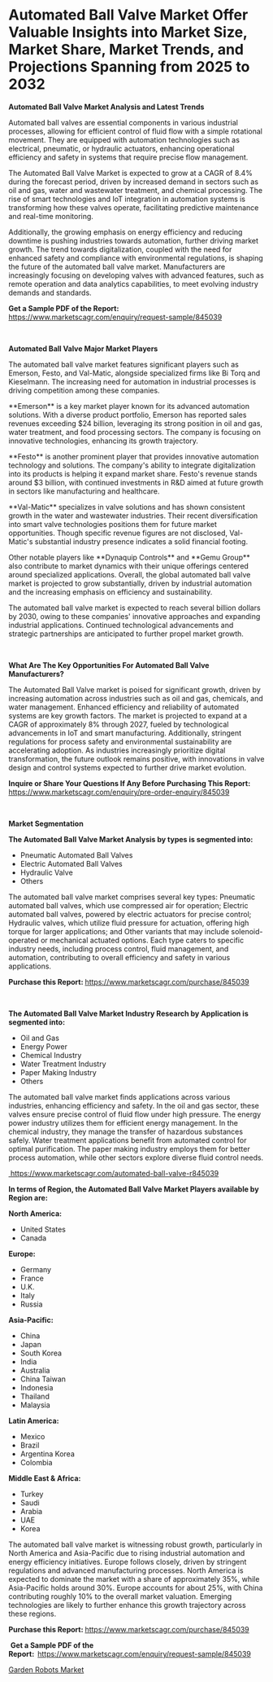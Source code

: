 <p><h1>Automated Ball Valve Market Offer Valuable Insights into Market Size, Market Share, Market Trends, and Projections Spanning from 2025 to 2032</h1></p><p><strong>Automated Ball Valve Market Analysis and Latest Trends</strong></p>
<p><p>Automated ball valves are essential components in various industrial processes, allowing for efficient control of fluid flow with a simple rotational movement. They are equipped with automation technologies such as electrical, pneumatic, or hydraulic actuators, enhancing operational efficiency and safety in systems that require precise flow management.</p><p>The Automated Ball Valve Market is expected to grow at a CAGR of 8.4% during the forecast period, driven by increased demand in sectors such as oil and gas, water and wastewater treatment, and chemical processing. The rise of smart technologies and IoT integration in automation systems is transforming how these valves operate, facilitating predictive maintenance and real-time monitoring. </p><p>Additionally, the growing emphasis on energy efficiency and reducing downtime is pushing industries towards automation, further driving market growth. The trend towards digitalization, coupled with the need for enhanced safety and compliance with environmental regulations, is shaping the future of the automated ball valve market. Manufacturers are increasingly focusing on developing valves with advanced features, such as remote operation and data analytics capabilities, to meet evolving industry demands and standards.</p></p>
<p><strong>Get a Sample PDF of the Report:&nbsp;</strong> <a href="https://www.marketscagr.com/enquiry/request-sample/845039?utm_campaign=1836&utm_medium=2&utm_source=Github&utm_content=ia&utm_term=20022025&utm_id=automated-ball-valve">https://www.marketscagr.com/enquiry/request-sample/845039</a></p>
<p>&nbsp;</p>
<p><strong>Automated Ball Valve Major Market Players</strong></p>
<p><p>The automated ball valve market features significant players such as Emerson, Festo, and Val-Matic, alongside specialized firms like Bi Torq and Kieselmann. The increasing need for automation in industrial processes is driving competition among these companies.</p><p>**Emerson** is a key market player known for its advanced automation solutions. With a diverse product portfolio, Emerson has reported sales revenues exceeding $24 billion, leveraging its strong position in oil and gas, water treatment, and food processing sectors. The company is focusing on innovative technologies, enhancing its growth trajectory.</p><p>**Festo** is another prominent player that provides innovative automation technology and solutions. The company's ability to integrate digitalization into its products is helping it expand market share. Festo's revenue stands around $3 billion, with continued investments in R&D aimed at future growth in sectors like manufacturing and healthcare.</p><p>**Val-Matic** specializes in valve solutions and has shown consistent growth in the water and wastewater industries. Their recent diversification into smart valve technologies positions them for future market opportunities. Though specific revenue figures are not disclosed, Val-Matic's substantial industry presence indicates a solid financial footing.</p><p>Other notable players like **Dynaquip Controls** and **Gemu Group** also contribute to market dynamics with their unique offerings centered around specialized applications. Overall, the global automated ball valve market is projected to grow substantially, driven by industrial automation and the increasing emphasis on efficiency and sustainability.</p><p>The automated ball valve market is expected to reach several billion dollars by 2030, owing to these companies' innovative approaches and expanding industrial applications. Continued technological advancements and strategic partnerships are anticipated to further propel market growth.</p></p>
<p>&nbsp;</p>
<p><strong>What Are The Key Opportunities For Automated Ball Valve Manufacturers?</strong></p>
<p><p>The Automated Ball Valve market is poised for significant growth, driven by increasing automation across industries such as oil and gas, chemicals, and water management. Enhanced efficiency and reliability of automated systems are key growth factors. The market is projected to expand at a CAGR of approximately 8% through 2027, fueled by technological advancements in IoT and smart manufacturing. Additionally, stringent regulations for process safety and environmental sustainability are accelerating adoption. As industries increasingly prioritize digital transformation, the future outlook remains positive, with innovations in valve design and control systems expected to further drive market evolution.</p></p>
<p><strong>Inquire or Share Your Questions If Any Before Purchasing This Report:</strong> <a href="https://www.marketscagr.com/enquiry/pre-order-enquiry/845039?utm_campaign=1836&utm_medium=2&utm_source=Github&utm_content=ia&utm_term=20022025&utm_id=automated-ball-valve">https://www.marketscagr.com/enquiry/pre-order-enquiry/845039</a></p>
<p>&nbsp;</p>
<p><strong>Market Segmentation</strong></p>
<p><strong>The Automated Ball Valve Market Analysis by types is segmented into:</strong></p>
<p><ul><li>Pneumatic Automated Ball Valves</li><li>Electric Automated Ball Valves</li><li>Hydraulic Valve</li><li>Others</li></ul></p>
<p><p>The automated ball valve market comprises several key types: Pneumatic automated ball valves, which use compressed air for operation; Electric automated ball valves, powered by electric actuators for precise control; Hydraulic valves, which utilize fluid pressure for actuation, offering high torque for larger applications; and Other variants that may include solenoid-operated or mechanical actuated options. Each type caters to specific industry needs, including process control, fluid management, and automation, contributing to overall efficiency and safety in various applications.</p></p>
<p><strong>Purchase this Report:&nbsp;</strong><a href="https://www.marketscagr.com/purchase/845039?utm_campaign=1836&utm_medium=2&utm_source=Github&utm_content=ia&utm_term=20022025&utm_id=automated-ball-valve">https://www.marketscagr.com/purchase/845039</a></p>
<p>&nbsp;</p>
<p><strong>The Automated Ball Valve Market Industry Research by Application is segmented into:</strong></p>
<p><ul><li>Oil and Gas</li><li>Energy Power</li><li>Chemical Industry</li><li>Water Treatment Industry</li><li>Paper Making Industry</li><li>Others</li></ul></p>
<p><p>The automated ball valve market finds applications across various industries, enhancing efficiency and safety. In the oil and gas sector, these valves ensure precise control of fluid flow under high pressure. The energy power industry utilizes them for efficient energy management. In the chemical industry, they manage the transfer of hazardous substances safely. Water treatment applications benefit from automated control for optimal purification. The paper making industry employs them for better process automation, while other sectors explore diverse fluid control needs.</p></p>
<p><a href="https://www.marketscagr.com/automated-ball-valve-r845039?utm_campaign=1836&utm_medium=2&utm_source=Github&utm_content=ia&utm_term=20022025&utm_id=automated-ball-valve">&nbsp;https://www.marketscagr.com/automated-ball-valve-r845039</a></p>
<p><strong>In terms of Region, the Automated Ball Valve Market Players available by Region are:</strong></p>
<p>
    <p> <strong> North America: </strong>
        <ul>
            <li>United States</li>
            <li>Canada</li>
        </ul>
        </p> 
    <p> <strong> Europe: </strong>
        <ul>
            <li>Germany</li>
            <li>France</li>
            <li>U.K.</li>
            <li>Italy</li>
            <li>Russia</li>
        </ul>
        </p> 
    <p> <strong> Asia-Pacific: </strong>
        <ul>
            <li>China</li>
            <li>Japan</li>
            <li>South Korea</li>
            <li>India</li>
            <li>Australia</li>
            <li>China Taiwan</li>
            <li>Indonesia</li>
            <li>Thailand</li>
            <li>Malaysia</li>
        </ul>
        </p> 
    <p> <strong> Latin America: </strong>
        <ul>
            <li>Mexico</li>
            <li>Brazil</li>
            <li>Argentina Korea</li>
            <li>Colombia</li>
        </ul>
        </p> 
    <p> <strong> Middle East & Africa: </strong>
        <ul>
            <li>Turkey</li>
            <li>Saudi</li>
            <li>Arabia</li>
            <li>UAE</li>
            <li>Korea</li>
        </ul>
    </p>
    </p>
<p><p>The automated ball valve market is witnessing robust growth, particularly in North America and Asia-Pacific due to rising industrial automation and energy efficiency initiatives. Europe follows closely, driven by stringent regulations and advanced manufacturing processes. North America is expected to dominate the market with a share of approximately 35%, while Asia-Pacific holds around 30%. Europe accounts for about 25%, with China contributing roughly 10% to the overall market valuation. Emerging technologies are likely to further enhance this growth trajectory across these regions.</p></p>
<p><strong>Purchase this Report: </strong><a href="https://www.marketscagr.com/purchase/845039?utm_campaign=1836&utm_medium=2&utm_source=Github&utm_content=ia&utm_term=20022025&utm_id=automated-ball-valve">https://www.marketscagr.com/purchase/845039</a></p>
<p>&nbsp;<strong>Get a Sample PDF of the Report:&nbsp;&nbsp;</strong><a href="https://www.marketscagr.com/enquiry/request-sample/845039?utm_campaign=1836&utm_medium=2&utm_source=Github&utm_content=ia&utm_term=20022025&utm_id=automated-ball-valve">https://www.marketscagr.com/enquiry/request-sample/845039</a></p>
<p><strong></strong></p>
<p><p><a href="https://github.com/guneycigdem35/Market-Research-Report-List-5/blob/main/garden-robots-market.md?utm_campaign=1836&utm_medium=2&utm_source=Github&utm_content=ia&utm_term=20022025&utm_id=automated-ball-valve">Garden Robots Market</a></p></p>